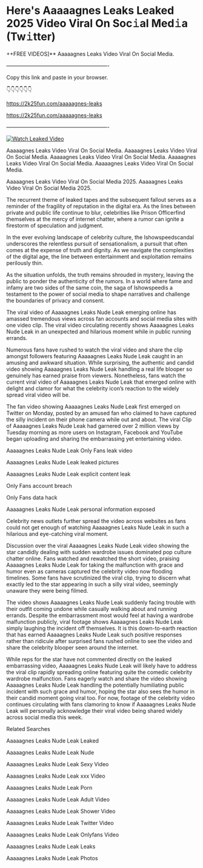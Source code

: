 # Here's Aaaaagnes Leaks Leaked 2025 Video Viral On Soc𝚒al Med𝚒a (Tw𝚒tter)

++FREE VIDEOS]** Aaaaagnes Leaks Video Viral On Social Media.

———————————————————-

Copy this link and paste in your browser.

👇👇👇👇👇👇

https://2k25fun.com/aaaaagnes-leaks

https://2k25fun.com/aaaaagnes-leaks

———————————————————-

[![Watch Leaked Video](https://miro.medium.com/v2/resize:fit:828/format:webp/1*cilzJN44JGOrTw9NJCrNHA.gif "Watch Leaked Video")](https://2k25fun.com/aaaaagnes-leaks)

Aaaaagnes Leaks Video Viral On Social Media. Aaaaagnes Leaks Video Viral On Social Media. Aaaaagnes Leaks Video Viral On Social Media. Aaaaagnes Leaks Video Viral On Social Media. Aaaaagnes Leaks Video Viral On Social Media.

Aaaaagnes Leaks Video Viral On Social Media 2025. Aaaaagnes Leaks Video Viral On Social Media 2025.

The recurrent theme of leaked tapes and the subsequent fallout serves as a reminder of the fragility of reputation in the digital era. As the lines between private and public life continue to blur, celebrities like Prison Officerfind themselves at the mercy of internet chatter, where a rumor can ignite a firestorm of speculation and judgment.

In the ever evolving landscape of celebrity culture, the Ishowspeedscandal underscores the relentless pursuit of sensationalism, a pursuit that often comes at the expense of truth and dignity. As we navigate the complexities of the digital age, the line between entertainment and exploitation remains perilously thin.

As the situation unfolds, the truth remains shrouded in mystery, leaving the public to ponder the authenticity of the rumors. In a world where fame and infamy are two sides of the same coin, the saga of Ishowspeedis a testament to the power of social media to shape narratives and challenge the boundaries of privacy and consent.

The viral video of Aaaaagnes Leaks Nude Leak emerging online has amassed tremendous views across fan accounts and social media sites with one video clip. The viral video circulating recently shows Aaaaagnes Leaks Nude Leak in an unexpected and hilarious moment while in public running errands.

Numerous fans have rushed to watch the viral video and share the clip amongst followers featuring Aaaaagnes Leaks Nude Leak caught in an amusing and awkward situation. While surprising, the authentic and candid video showing Aaaaagnes Leaks Nude Leak handling a real life blooper so genuinely has earned praise from viewers. Nonetheless, fans watch the current viral video of Aaaaagnes Leaks Nude Leak that emerged online with delight and clamor for what the celebrity icon’s reaction to the widely spread viral video will be.

The fan video showing Aaaaagnes Leaks Nude Leak first emerged on Twitter on Monday, posted by an amused fan who claimed to have captured the silly incident on their phone camera while out and about. The viral Clip of Aaaaagnes Leaks Nude Leak had garnered over 2 million views by Tuesday morning as more users on Instagram, Facebook and YouTube began uploading and sharing the embarrassing yet entertaining video.

Aaaaagnes Leaks Nude Leak Only Fans leak video

Aaaaagnes Leaks Nude Leak leaked pictures

Aaaaagnes Leaks Nude Leak explicit content leak

Only Fans account breach

Only Fans data hack

Aaaaagnes Leaks Nude Leak personal information exposed

Celebrity news outlets further spread the video across websites as fans could not get enough of watching Aaaaagnes Leaks Nude Leak in such a hilarious and eye-catching viral moment.

Discussion over the viral Aaaaagnes Leaks Nude Leak video showing the star candidly dealing with sudden wardrobe issues dominated pop culture chatter online. Fans watched and rewatched the short video, praising Aaaaagnes Leaks Nude Leak for taking the malfunction with grace and humor even as cameras captured the celebrity video now flooding timelines. Some fans have scrutinized the viral clip, trying to discern what exactly led to the star appearing in such a silly viral video, seemingly unaware they were being filmed.

The video shows Aaaaagnes Leaks Nude Leak suddenly facing trouble with their outfit coming undone while casually walking about and running errands. Despite the embarrassment most would feel at having a wardrobe malfunction publicly, viral footage shows Aaaaagnes Leaks Nude Leak simply laughing the incident off themselves. It is this down-to-earth reaction that has earned Aaaaagnes Leaks Nude Leak such positive responses rather than ridicule after surprised fans rushed online to see the video and share the celebrity blooper seen around the internet.

While reps for the star have not commented directly on the leaked embarrassing video, Aaaaagnes Leaks Nude Leak will likely have to address the viral clip rapidly spreading online featuring quite the comedic celebrity wardrobe malfunction. Fans eagerly watch and share the video showing Aaaaagnes Leaks Nude Leak handling the potentially humiliating public incident with such grace and humor, hoping the star also sees the humor in their candid moment going viral too. For now, footage of the celebrity video continues circulating with fans clamoring to know if Aaaaagnes Leaks Nude Leak will personally acknowledge their viral video being shared widely across social media this week.

Related Searches

Aaaaagnes Leaks Nude Leak Leaked

Aaaaagnes Leaks Nude Leak Nude

Aaaaagnes Leaks Nude Leak Sexy Video

Aaaaagnes Leaks Nude Leak xxx Video

Aaaaagnes Leaks Nude Leak Porn

Aaaaagnes Leaks Nude Leak Adult Video

Aaaaagnes Leaks Nude Leak Shower Video

Aaaaagnes Leaks Nude Leak Twitter Video

Aaaaagnes Leaks Nude Leak Onlyfans Video

Aaaaagnes Leaks Nude Leak Leaks

Aaaaagnes Leaks Nude Leak Photos